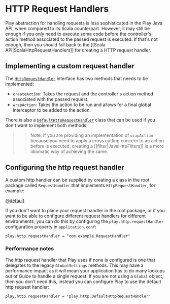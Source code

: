 <!--- Copyright (C) 2009-2015 Typesafe Inc. <http://www.typesafe.com> -->
# HTTP Request Handlers

Play abstraction for handling requests is less sophisticated in the Play Java API, when compared to its Scala counterpart. However, it may still be enough if you only need to execute some code before the controller's action method associated to the passed request is executed. If that's not enough, then you should fall back to the [[Scala API|ScalaHttpRequestHandlers]] for creating a HTTP request handler.

## Implementing a custom request handler

The [`HttpRequestHandler`](api/java/play/http/HttpRequestHandler) interface has two methods that needs to be implemented: 

* `createAction`: Takes the request and the controller's action method associated with the passed request.
*  `wrapAction`: Takes the action to be run and allows for a final global interceptor to be added to the action.

There is also a [`DefaultHttpRequestHandler`](api/java/play/http/DefaultHttpRequestHandler) class that can be used if you don't want to implement both methods.

>> Note: If you are providing an implementation of `wrapAction` because you need to apply a cross cutting concern to an action before is executed, creating a [[filter|JavaHttpFilters]] is a more idiomatic way of achieving the same.

## Configuring the http request handler

A custom http handler can be supplied by creating a class in the root package called `RequestHandler` that implements `HttpRequestHandler`, for example:

@[default](code/javaguide/RequestHandler.java)

If you don’t want to place your request handler in the root package, or if you want to be able to configure different request handlers for different environments, you can do this by configuring the `play.http.requestHandler` configuration property in `application.conf`:

    play.http.requestHandler = "com.example.RequestHandler"
    
### Performance notes

The http request handler that Play uses if none is configured is one that delegates to the legacy `GlobalSettings` methods.  This may have a performance impact as it will mean your application has to do many lookups out of Guice to handle a single request.  If you are not using a `Global` object, then you don't need this, instead you can configure Play to use the default http request handler:

    play.http.requestHandler = "play.http.DefaultHttpRequestHandler"
